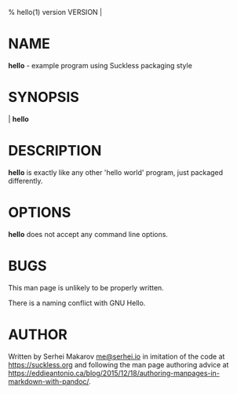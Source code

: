 % hello(1) version VERSION |

# NAME

**hello** - example program using Suckless packaging style

# SYNOPSIS

| **hello**

# DESCRIPTION

**hello** is exactly like any other 'hello world' program, just packaged differently.

# OPTIONS

**hello** does not accept any command line options.

# BUGS

This man page is unlikely to be properly written.

There is a naming conflict with GNU Hello.

# AUTHOR

Written by Serhei Makarov <me@serhei.io> in imitation of the code at https://suckless.org and following the man page authoring advice at https://eddieantonio.ca/blog/2015/12/18/authoring-manpages-in-markdown-with-pandoc/.
